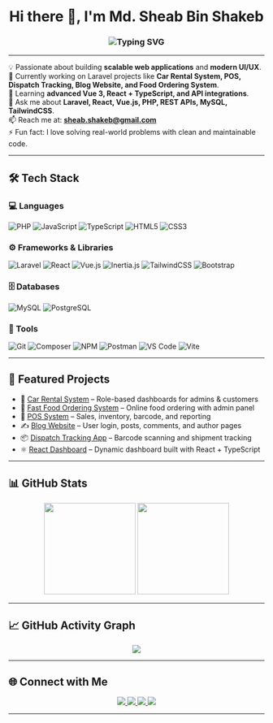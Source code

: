 <!-- Animated typing banner -->
<h1 align="center">
  Hi there 👋, I'm <b>Md. Sheab Bin Shakeb</b>  
</h1>

<h3 align="center">
  <img src="https://readme-typing-svg.demolab.com?font=Fira+Code&pause=1000&color=00C2FF&width=500&lines=🚀+Full-Stack+Laravel+%26+React+Developer;💻+PHP+%7C+Vue.js+%7C+TypeScript+%7C+MySQL;✨+Clean+Code+%26+Modern+UI/UX+Lover" alt="Typing SVG" />
</h3>

---

💡 Passionate about building **scalable web applications** and **modern UI/UX**.  
🔭 Currently working on Laravel projects like **Car Rental System, POS, Dispatch Tracking, Blog Website, and Food Ordering System**.  
🌱 Learning **advanced Vue 3, React + TypeScript, and API integrations**.  
💬 Ask me about **Laravel, React, Vue.js, PHP, REST APIs, MySQL, TailwindCSS**.  
📫 Reach me at: **[sheab.shakeb@gmail.com](mailto:sheab.shakeb@gmail.com)**  
⚡ Fun fact: I love solving real-world problems with clean and maintainable code.  

---

## 🛠️ Tech Stack  

### 💻 Languages  
![PHP](https://img.shields.io/badge/PHP-777BB4?style=for-the-badge&logo=php&logoColor=white)
![JavaScript](https://img.shields.io/badge/JavaScript-F7DF1E?style=for-the-badge&logo=javascript&logoColor=black)
![TypeScript](https://img.shields.io/badge/TypeScript-007ACC?style=for-the-badge&logo=typescript&logoColor=white)
![HTML5](https://img.shields.io/badge/HTML5-E34F26?style=for-the-badge&logo=html5&logoColor=white)
![CSS3](https://img.shields.io/badge/CSS3-1572B6?style=for-the-badge&logo=css3&logoColor=white)

### ⚙️ Frameworks & Libraries  
![Laravel](https://img.shields.io/badge/Laravel-FF2D20?style=for-the-badge&logo=laravel&logoColor=white)
![React](https://img.shields.io/badge/React-20232A?style=for-the-badge&logo=react&logoColor=61DAFB)
![Vue.js](https://img.shields.io/badge/Vue.js-35495E?style=for-the-badge&logo=vue.js&logoColor=4FC08D)
![Inertia.js](https://img.shields.io/badge/Inertia.js-000000?style=for-the-badge&logo=inertia&logoColor=white)
![TailwindCSS](https://img.shields.io/badge/TailwindCSS-38B2AC?style=for-the-badge&logo=tailwind-css&logoColor=white)
![Bootstrap](https://img.shields.io/badge/Bootstrap-563D7C?style=for-the-badge&logo=bootstrap&logoColor=white)

### 🗄️ Databases  
![MySQL](https://img.shields.io/badge/MySQL-4479A1?style=for-the-badge&logo=mysql&logoColor=white)
![PostgreSQL](https://img.shields.io/badge/PostgreSQL-316192?style=for-the-badge&logo=postgresql&logoColor=white)

### 🧰 Tools  
![Git](https://img.shields.io/badge/Git-F05032?style=for-the-badge&logo=git&logoColor=white)
![Composer](https://img.shields.io/badge/Composer-885630?style=for-the-badge&logo=composer&logoColor=white)
![NPM](https://img.shields.io/badge/NPM-CB3837?style=for-the-badge&logo=npm&logoColor=white)
![Postman](https://img.shields.io/badge/Postman-FF6C37?style=for-the-badge&logo=postman&logoColor=white)
![VS Code](https://img.shields.io/badge/VS_Code-0078D4?style=for-the-badge&logo=visual-studio-code&logoColor=white)
![Vite](https://img.shields.io/badge/Vite-646CFF?style=for-the-badge&logo=vite&logoColor=white)

---

## 📌 Featured Projects  
- 🚗 [Car Rental System](#) – Role-based dashboards for admins & customers  
- 🍔 [Fast Food Ordering System](#) – Online food ordering with admin panel  
- 🛒 [POS System](#) – Sales, inventory, barcode, and reporting  
- ✍️ [Blog Website](#) – User login, posts, comments, and author pages  
- 📦 [Dispatch Tracking App](#) – Barcode scanning and shipment tracking  
- ⚛️ [React Dashboard](#) – Dynamic dashboard built with React + TypeScript  

---

## 📊 GitHub Stats  

<p align="center">
  <img src="https://github-readme-stats.vercel.app/api?username=amdad121&show_icons=true&theme=tokyonight" height="180px" />
  <img src="https://github-readme-stats.vercel.app/api/top-langs/?username=amdad121&layout=compact&theme=tokyonight" height="180px" />
</p>

---

## 📈 GitHub Activity Graph  

<p align="center">
  <img src="https://github-readme-activity-graph.vercel.app/graph?username=amdad121&theme=react-dark&hide_border=true&area=true" />
</p>

---

## 🌐 Connect with Me  

<p align="center">
  <a href="mailto:sheab.shakeb@gmail.com">
    <img src="https://img.shields.io/badge/Email-D14836?style=for-the-badge&logo=gmail&logoColor=white" />
  </a>
  <a href="https://github.com/amdad121">
    <img src="https://img.shields.io/badge/GitHub-181717?style=for-the-badge&logo=github&logoColor=white" />
  </a>
  <a href="#">
    <img src="https://img.shields.io/badge/LinkedIn-0A66C2?style=for-the-badge&logo=linkedin&logoColor=white" />
  </a>
  <a href="#">
    <img src="https://img.shields.io/badge/Portfolio-000000?style=for-the-badge&logo=vercel&logoColor=white" />
  </a>
</p>

---

